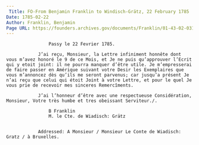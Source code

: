 ```yaml
---
 Title: FO-From Benjamin Franklin to Windisch-Grätz, 22 February 1785
Date: 1785-02-22
Author: Franklin, Benjamin
Page URL: https://founders.archives.gov/documents/Franklin/01-43-02-0312
---
```


				
					Passy le 22 Fevrier 1785.
				
				J’ai reçu, Monsieur, la Lettre infiniment honnête dont vous m’avez honoré le 9 de ce Mois, et Je ne puis qu’approuver l’Ecrit qui y etoit joint: il ne pourra manquer d’être utile. Je m’empresserai de faire passer en Amérique suivant votre Desir les Exemplaires que vous m’annoncez dès qu’ils me seront parvenus; car jusqu’a présent Je n’ai reçu que celui qui étoit Joint à votre Lettre, et pour le quel Je vous prie de recevoir mes sinceres Remercîments.
				
				J’ai l’honneur d’être avec une respectueuse Considération, Monsieur, Votre très humbe et tres obeissant Serviteur./.
				
					B Franklin
					M. le Cte. de Wiadisch: Grätz
				
			 
				Addressed: A Monsieur / Monsieur Le Conte de Wiadisch: Gratz / à Bruxelles.
			
